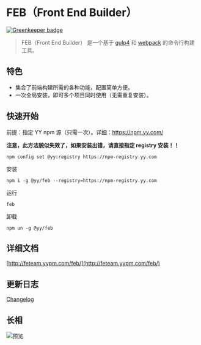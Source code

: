 # FEB（Front End Builder）

[![Greenkeeper badge](https://badges.greenkeeper.io/liuliangsir/feb.svg)](https://greenkeeper.io/)

> FEB（Front End Builder） 是一个基于 [gulp4](https://github.com/gulpjs/gulp/tree/4.0)
和 [webpack](http://webpack.github.io/) 的命令行构建工具。

## 特色

- 集合了前端构建所需的各种功能，配置简单方便。
- 一次全局安装，即可多个项目同时使用（无需重复安装）。

## 快速开始

前提：指定 YY npm 源（只需一次）。详细：https://npm.yy.com/

**注意，此方法貌似失效了，如果安装出错，请直接指定 registry 安装！！**
```
npm config set @yy:registry https://npm-registry.yy.com
```

安装
```
npm i -g @yy/feb --registry=https://npm-registry.yy.com
```

运行
```
feb
```

卸载
```
npm un -g @yy/feb
```

## 详细文档

[http://feteam.yypm.com/feb/](http://feteam.yypm.com/feb/)

## 更新日志

[Changelog](http://git.yypm.com/feb/feb/blob/master/CHANGELOG)

## 长相

![预览](http://feteam.yypm.com/feb/img/readme-screenshot.png)
